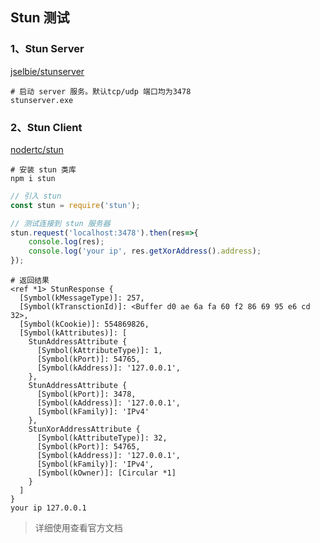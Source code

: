 ## Stun 测试

### 1、Stun Server

[jselbie/stunserver](https://github.com/jselbie/stunserver)

```shell
# 启动 server 服务。默认tcp/udp 端口均为3478
stunserver.exe
```

### 2、Stun Client

[nodertc/stun](https://github.com/nodertc/stun)

```shell
# 安装 stun 类库
npm i stun
```

```js
// 引入 stun
const stun = require('stun');

// 测试连接到 stun 服务器
stun.request('localhost:3478').then(res=>{
    console.log(res);
    console.log('your ip', res.getXorAddress().address);
});
```

```shell
# 返回结果
<ref *1> StunResponse {
  [Symbol(kMessageType)]: 257,
  [Symbol(kTransctionId)]: <Buffer d0 ae 6a fa 60 f2 86 69 95 e6 cd 32>,
  [Symbol(kCookie)]: 554869826,
  [Symbol(kAttributes)]: [
    StunAddressAttribute {
      [Symbol(kAttributeType)]: 1,
      [Symbol(kPort)]: 54765,
      [Symbol(kAddress)]: '127.0.0.1',
    },
    StunAddressAttribute {
      [Symbol(kPort)]: 3478,
      [Symbol(kAddress)]: '127.0.0.1',
      [Symbol(kFamily)]: 'IPv4'
    },
    StunXorAddressAttribute {
      [Symbol(kAttributeType)]: 32,
      [Symbol(kPort)]: 54765,
      [Symbol(kAddress)]: '127.0.0.1',
      [Symbol(kFamily)]: 'IPv4',
      [Symbol(kOwner)]: [Circular *1]
    }
  ]
}
your ip 127.0.0.1
```

> 详细使用查看官方文档
